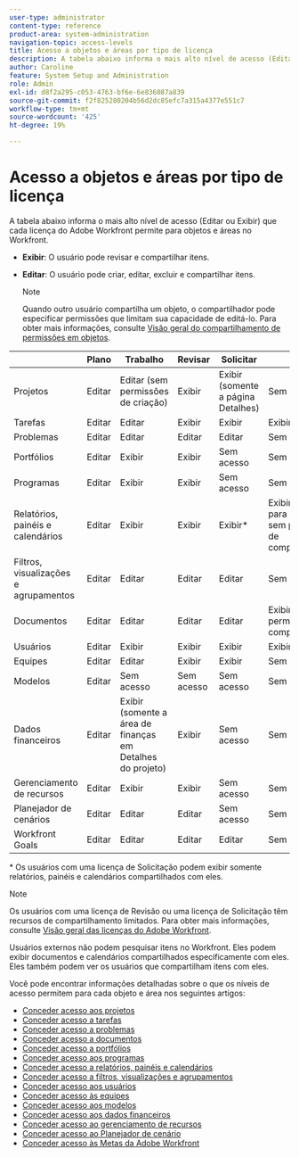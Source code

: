```yaml
---
user-type: administrator
content-type: reference
product-area: system-administration
navigation-topic: access-levels
title: Acesso a objetos e áreas por tipo de licença
description: A tabela abaixo informa o mais alto nível de acesso (Editar ou Exibir) que cada licença do Adobe Workfront permite para objetos e áreas no Workfront.
author: Caroline
feature: System Setup and Administration
role: Admin
exl-id: d8f2a295-c053-4763-bf6e-6e836087a839
source-git-commit: f2f825280204b56d2dc85efc7a315a4377e551c7
workflow-type: tm+mt
source-wordcount: '425'
ht-degree: 19%

---
```


# Acesso a objetos e áreas por tipo de licença

A tabela abaixo informa o mais alto nível de acesso (Editar ou Exibir) que cada licença do Adobe Workfront permite para objetos e áreas no Workfront.

* **Exibir**: O usuário pode revisar e compartilhar itens.
* **Editar**: O usuário pode criar, editar, excluir e compartilhar itens.

   >[!NOTE]
   >
   >Quando outro usuário compartilha um objeto, o compartilhador pode especificar permissões que limitam sua capacidade de editá-lo. Para obter mais informações, consulte [Visão geral do compartilhamento de permissões em objetos](../../../workfront-basics/grant-and-request-access-to-objects/sharing-permissions-on-objects-overview.md).

|   | Plano | Trabalho | Revisar | Solicitar | Externo |
|---|---|---|---|---|---|
| Projetos | Editar | Editar (sem permissões de criação) | Exibir | Exibir (somente a página Detalhes) | Sem acesso |
| Tarefas | Editar | Editar | Exibir | Exibir | Exibir |
| Problemas | Editar | Editar | Editar | Editar | Sem acesso |
| Portfólios | Editar | Exibir | Exibir | Sem acesso | Sem acesso |
| Programas | Editar | Exibir | Exibir | Sem acesso | Sem acesso |
| Relatórios, painéis e calendários | Editar | Exibir | Exibir | Exibir&#42; | Exibir (somente para calendários, sem permissões de compartilhamento) |
| Filtros, visualizações e agrupamentos | Editar | Editar | Editar | Editar | Sem acesso |
| Documentos | Editar | Editar | Editar | Editar | Exibir (sem permissões de compartilhamento) |
| Usuários | Editar | Exibir | Exibir | Exibir | Exibir |
| Equipes | Editar | Editar | Exibir | Exibir | Sem acesso |
| Modelos | Editar | Sem acesso | Sem acesso | Sem acesso | Sem acesso |
| Dados financeiros | Editar | Exibir (somente a área de finanças em Detalhes do projeto) | Exibir | Sem acesso | Sem acesso |
| Gerenciamento de recursos | Editar | Exibir | Exibir | Sem acesso | Sem acesso |
| Planejador de cenários | Editar | Editar | Editar | Sem acesso | Sem acesso |
| Workfront Goals | Editar | Editar | Editar | Editar | Sem acesso |

&#42; Os usuários com uma licença de Solicitação podem exibir somente relatórios, painéis e calendários compartilhados com eles.

>[!NOTE]
>
>Os usuários com uma licença de Revisão ou uma licença de Solicitação têm recursos de compartilhamento limitados. Para obter mais informações, consulte [Visão geral das licenças do Adobe Workfront](../../../administration-and-setup/add-users/access-levels-and-object-permissions/wf-licenses.md).
>
>Usuários externos não podem pesquisar itens no Workfront. Eles podem exibir documentos e calendários compartilhados especificamente com eles. Eles também podem ver os usuários que compartilham itens com eles.

Você pode encontrar informações detalhadas sobre o que os níveis de acesso permitem para cada objeto e área nos seguintes artigos:

* [Conceder acesso aos projetos](../../../administration-and-setup/add-users/configure-and-grant-access/grant-access-projects.md)
* [Conceder acesso a tarefas](../../../administration-and-setup/add-users/configure-and-grant-access/grant-access-tasks.md)
* [Conceder acesso a problemas](../../../administration-and-setup/add-users/configure-and-grant-access/grant-access-issues.md)
* [Conceder acesso a documentos](../../../administration-and-setup/add-users/configure-and-grant-access/grant-access-documents.md)
* [Conceder acesso a portfólios](../../../administration-and-setup/add-users/configure-and-grant-access/grant-access-portfolios.md)
* [Conceder acesso aos programas](../../../administration-and-setup/add-users/configure-and-grant-access/grant-access-programs.md)
* [Conceder acesso a relatórios, painéis e calendários](../../../administration-and-setup/add-users/configure-and-grant-access/grant-access-reports-dashboards-calendars.md)
* [Conceder acesso a filtros, visualizações e agrupamentos](../../../administration-and-setup/add-users/configure-and-grant-access/grant-access-fvg.md)
* [Conceder acesso aos usuários](../../../administration-and-setup/add-users/configure-and-grant-access/grant-access-other-users.md)
* [Conceder acesso às equipes](../../../administration-and-setup/add-users/configure-and-grant-access/grant-access-teams.md)
* [Conceder acesso aos modelos](../../../administration-and-setup/add-users/configure-and-grant-access/grant-access-templates.md)
* [Conceder acesso aos dados financeiros](../../../administration-and-setup/add-users/configure-and-grant-access/grant-access-financial.md)
* [Conceder acesso ao gerenciamento de recursos](../../../administration-and-setup/add-users/configure-and-grant-access/grant-access-resource-management.md)
* [Conceder acesso ao Planejador de cenário](../../../administration-and-setup/add-users/configure-and-grant-access/grant-access-sp.md)
* [Conceder acesso às Metas da Adobe Workfront](../../../administration-and-setup/add-users/configure-and-grant-access/grant-access-goals.md)
